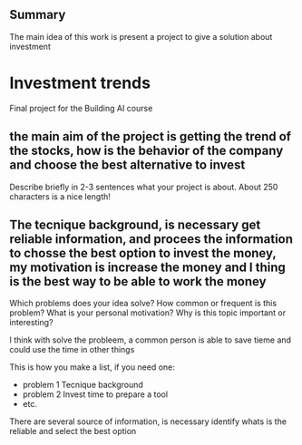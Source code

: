 ## Summary
The main idea of this work is present a project to give a solution about investment
# Investment trends

Final project for the Building AI course

## the main aim of the project is getting the trend of the stocks, how is the behavior of the company and choose the best alternative to invest 

Describe briefly in 2-3 sentences what your project is about. About 250 characters is a nice length! 


## The tecnique background, is necessary get reliable information, and procees the information to chosse the best option to invest the money, my motivation is increase the money and I thing is the best way to be able to work the money 

Which problems does your idea solve? How common or frequent is this problem? What is your personal motivation? Why is this topic important or interesting?

I think with solve the probleem, a common person is able to save tieme and could use the time in other things 

This is how you make a list, if you need one:
* problem 1 Tecnique background
* problem 2 Invest time to prepare a tool
* etc.


There are several source of information, is necessary identify whats is the reliable and select the best option
